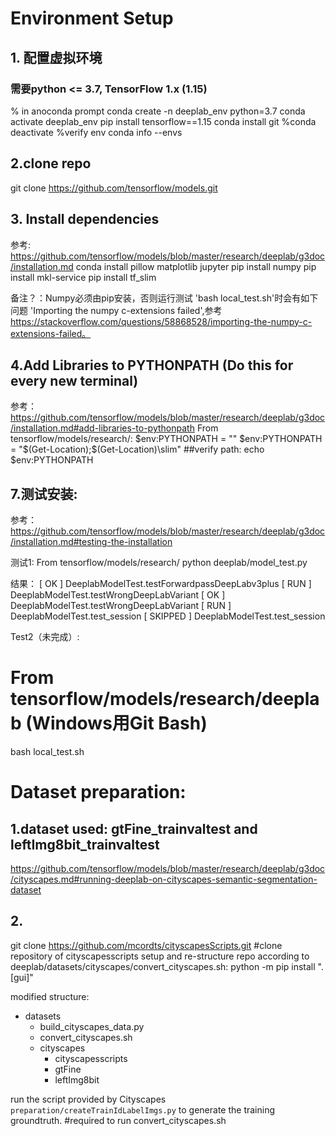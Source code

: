 # Environment Setup

## 1. 配置虚拟环境
### 需要python <= 3.7, TensorFlow 1.x (1.15)
% in anoconda prompt
conda create -n deeplab_env python=3.7
conda activate deeplab_env
pip install tensorflow==1.15
conda install git
%conda deactivate
%verify env
conda info --envs


## 2.clone repo
git clone https://github.com/tensorflow/models.git

## 3. Install dependencies
参考: https://github.com/tensorflow/models/blob/master/research/deeplab/g3doc/installation.md
conda install pillow matplotlib jupyter
pip install numpy
pip install mkl-service
pip install tf_slim

备注？：Numpy必须由pip安装，否则运行测试 'bash local_test.sh'时会有如下问题 'Importing the numpy c-extensions failed',参考 https://stackoverflow.com/questions/58868528/importing-the-numpy-c-extensions-failed。


## 4.Add Libraries to PYTHONPATH (Do this for every new terminal)
参考：https://github.com/tensorflow/models/blob/master/research/deeplab/g3doc/installation.md#add-libraries-to-pythonpath
From tensorflow/models/research/:
$env:PYTHONPATH = ""
$env:PYTHONPATH = "$(Get-Location);$(Get-Location)\slim"
##verify path:
echo $env:PYTHONPATH

## 7.测试安装:
参考：https://github.com/tensorflow/models/blob/master/research/deeplab/g3doc/installation.md#testing-the-installation

测试1:
From tensorflow/models/research/
python deeplab/model_test.py

结果：
 [       OK ] DeeplabModelTest.testForwardpassDeepLabv3plus
[ RUN      ] DeeplabModelTest.testWrongDeepLabVariant
[       OK ] DeeplabModelTest.testWrongDeepLabVariant
[ RUN      ] DeeplabModelTest.test_session
[  SKIPPED ] DeeplabModelTest.test_session

Test2（未完成）:
# From tensorflow/models/research/deeplab (Windows用Git Bash)
bash local_test.sh








# Dataset preparation:
## 1.dataset used: gtFine_trainvaltest and leftImg8bit_trainvaltest
https://github.com/tensorflow/models/blob/master/research/deeplab/g3doc/cityscapes.md#running-deeplab-on-cityscapes-semantic-segmentation-dataset

## 2.
git clone https://github.com/mcordts/cityscapesScripts.git #clone repository of cityscapesscripts
setup and re-structure repo according to deeplab/datasets/cityscapes/convert_cityscapes.sh:
python -m pip install ".[gui]"

modified structure:
+ datasets
  - build_cityscapes_data.py
  - convert_cityscapes.sh
  + cityscapes
    + cityscapesscripts
    + gtFine
    + leftImg8bit

run the script provided by Cityscapes
`preparation/createTrainIdLabelImgs.py` to generate the training groundtruth. #required to run convert_cityscapes.sh


